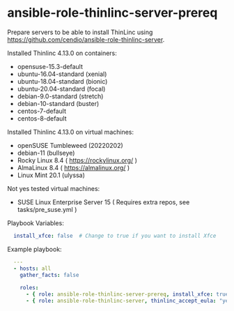 # ansible-role-thinlinc-server-prereq
Prepare servers to be able to install ThinLinc using https://github.com/cendio/ansible-role-thinlinc-server.

Installed Thinlinc 4.13.0 on containers:
 - opensuse-15.3-default
 - ubuntu-16.04-standard (xenial)
 - ubuntu-18.04-standard (bionic)
 - ubuntu-20.04-standard (focal)
 - debian-9.0-standard (stretch)
 - debian-10-standard (buster)
 - centos-7-default
 - centos-8-default

Installed Thinlinc 4.13.0 on virtual machines:
 - openSUSE Tumbleweed (20220202)
 - debian-11 (bullseye)
 - Rocky Linux 8.4 ( https://rockylinux.org/ )
 - AlmaLinux 8.4 ( https://almalinux.org/ )
 - Linux Mint 20.1 (ulyssa) 

Not yes tested virtual machines:
 - SUSE Linux Enterprise Server 15 ( Requires extra repos, see tasks/pre_suse.yml )
 
Playbook Variables:
```yaml
  install_xfce: false  # Change to true if you want to install Xfce
```

Example playbook:

```yaml
  ---
  - hosts: all
    gather_facts: false
  
    roles:
      - { role: ansible-role-thinlinc-server-prereq, install_xfce: true }
      - { role: ansible-role-thinlinc-server, thinlinc_accept_eula: "yes", thinlinc_version: "4.13.0", thinlinc_build: "2253", thinlinc_server_bundle: "/local/artifactory/tl-4.13.0-server.zip" }
```

